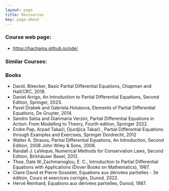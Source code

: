```yaml
---
layout: page
title: Ressources
key: page-about
---
```


### Course web page: 
- <https://hachama.github.io/pde/>

### Similar Courses: 

	
### Books

- David. Bleecker, Basic Partial Differential Equations, Chapman and Hall/CRC, 2018.
- Daniel Arrigo, An Introduction to Partial Differential Equations, Second Edition, Springer, 2023.
- Pavel Drabek and Gabriela Holubova, Elements of Partial Differential Equations, De Gruyter, 2014.
- Sandro Salsa and Gianmaria Verzini, Partial Differential Equations in Action: From Modelling to Theory, Fourth edition, Springer 2022.
- Endre Pap, Arpad Takači, Djurdjica Takači , Partial Differential Equations through Examples and Exercises, Springer Dordrecht, 2012
- Walter A. Strauss, Partial Differential Equations, An Introduction, Second Edition, 2008 John Wiley \& Sons, 2008.
- Randall J. LeVeque, Numerical Methods for Conservation Laws, Second Edition, Birkhäuser Basel, 2012.
- Thoe, Dale W.,Zachmanoglou, E. C., Introduction to Partial Differential Equations with Applications (Dover Books on Mathematics), 1987.
- Claire David et Pierre Gosselet, Equations aux dérivées partielles - 3e édition, Cours et exercices corrigés, Dunod, 2022. 
- Hervé Reinhard,  Equations aux dérivées partielles, Dunod, 1987.
